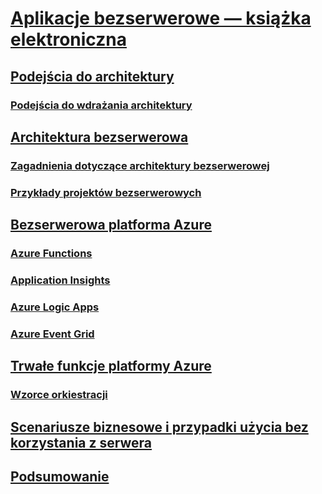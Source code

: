 # [Aplikacje bezserwerowe — książka elektroniczna](index.md)
## [Podejścia do architektury](architecture-approaches.md)
### [Podejścia do wdrażania architektury](architecture-deployment-approaches.md)
## [Architektura bezserwerowa](serverless-architecture.md)
### [Zagadnienia dotyczące architektury bezserwerowej](serverless-architecture-considerations.md)
### [Przykłady projektów bezserwerowych](serverless-design-examples.md)
## [Bezserwerowa platforma Azure](azure-serverless-platform.md)
### [Azure Functions](azure-functions.md)
### [Application Insights](application-insights.md)
### [Azure Logic Apps](logic-apps.md)
### [Azure Event Grid](event-grid.md)
## [Trwałe funkcje platformy Azure](durable-azure-functions.md)
### [Wzorce orkiestracji](orchestration-patterns.md)
## [Scenariusze biznesowe i przypadki użycia bez korzystania z serwera](serverless-business-scenarios.md)
## [Podsumowanie](serverless-conclusion.md)